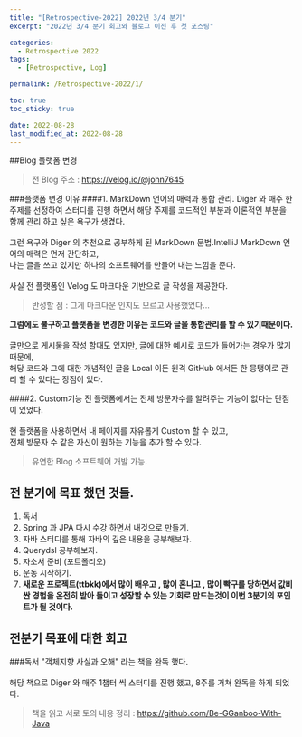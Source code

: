 ```yaml
---
title: "[Retrospective-2022] 2022년 3/4 분기"
excerpt: "2022년 3/4 분기 회고와 블로그 이전 후 첫 포스팅"

categories:
  - Retrospective 2022
tags:
  - [Retrospective, Log]

permalink: /Retrospective-2022/1/

toc: true
toc_sticky: true

date: 2022-08-28
last_modified_at: 2022-08-28
---
```

##Blog 플랫폼 변경 
> 전 Blog 주소 : https://velog.io/@john7645 

###플랫폼 변경 이유
####1. MarkDown 언어의 매력과 통합 관리.
Diger 와 매주 한 주제를 선정하여 스터디를 진행 하면서 해당 주제를 코드적인 부분과 이론적인 부분을 함께 관리 하고 싶은 욕구가 생겼다.<br><br>
그런 욕구와 Diger 의 추천으로 공부하게 된 MarkDown 문법.IntelliJ
MarkDown 언어의 매력은 먼저 간단하고,<br> 나는 글을 쓰고 있지만 하나의 소프트웨어를 만들어 내는 느낌을 준다.<br><br>
사실 전 플랫폼인 Velog 도 마크다운 기반으로 글 작성을 제공한다. 
>반성할 점 : 그게 마크다운 인지도 모르고 사용했었다...

**그럼에도 불구하고 플랫폼을 변경한 이유는 코드와 글을 통합관리를 할 수 있기때문이다.**<br><br>
글만으로 게시물을 작성 할때도 있지만, 글에 대한 예시로 코드가 들어가는 경우가 많기 때문에,<br>
해당 코드와 그에 대한 개념적인 글을 Local 이든 원격 GitHub 에서든 한 뭉탱이로 관리 할 수 있다는 장점이 있다.

####2. Custom기능
전 플랫폼에서는 전체 방문자수를 알려주는 기능이 없다는 단점이 있었다.<br><br>
현 플랫폼을 사용하면서 내 페이지를 자유롭게 Custom 할 수 있고,<br>
전체 방문자 수 같은 자신이 원하는 기능을 추가 할 수 있다.
>유연한 Blog 소프트웨어 개발 가능.
> 

## 전 분기에 목표 했던 것들.
1. 독서 
2. Spring 과 JPA 다시 수강 하면서 내것으로 만들기.
3. 자바 스터디를 통해 자바의 깊은 내용을 공부해보자.
4. Querydsl 공부해보자.
5. 자소서 준비 (포트폴리오)
6. 운동 시작하기.
7. **새로운 프로젝트(ttbkk)에서 많이 배우고 , 많이 혼나고 , 많이 빡구를 당하면서 값비싼 경험을 온전히 받아 들이고 성장할 수 있는 기회로 만드는것이 이번 3분기의 포인트가 될 것이다.**

## 전분기 목표에 대한 회고
###독서 
"객체지향 사실과 오해" 라는 책을 완독 했다.<br><br>
해당 책으로 Diger 와 매주 1챕터 씩 스터디를 진행 했고, 8주를 거쳐 완독을 하게 되었다.

>책을 읽고 서로 토의 내용 정리 : https://github.com/Be-GGanboo-With-Java








